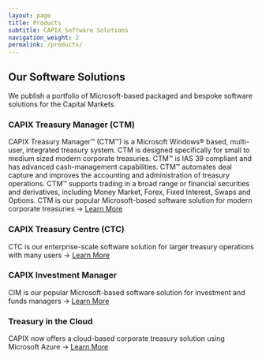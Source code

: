 ```yaml
---
layout: page
title: Products
subtitle: CAPIX Software Solutions
navigation_weight: 2
permalink: /products/
---
```

## Our Software Solutions
We publish a portfolio of Microsoft-based packaged and bespoke software solutions for the Capital Markets.

### CAPIX Treasury Manager (CTM)
CAPIX Treasury Manager™ (CTM™) is a Microsoft Windows® based, m​ulti-user, integrated treasury system. CTM is designed specifically for small to medium sized modern corporate treasuries.
CTM™ is IAS 39 compliant and has advanced cash-management capabilities. CTM™ automates deal capture and improves the accounting and administration of treasury operations. CTM™ supports trading in a broad range or financial securities and derivatives, including Money Market, Forex, Fixed Inte​rest, Swaps and Options.
CTM is our popular Microsoft-based software solution for modern corporate treasuries -> [Learn More](https://capix.net/ctm/)

### CAPIX Treasury Centre (CTC)
CTC is our enterprise-scale software solution for larger treasury operations with many users -> [Learn More](https://capix.net/ctc/)

### CAPIX Investment Manager
CIM is our popular Microsoft-based software solution for investment and funds managers -> [Learn More](https://capix.net/cim/)

### Treasury in the Cloud
CAPIX now offers a cloud-based corporate treasury solution using Microsoft Azure -> [Learn More](https://capix.net/cct/)
